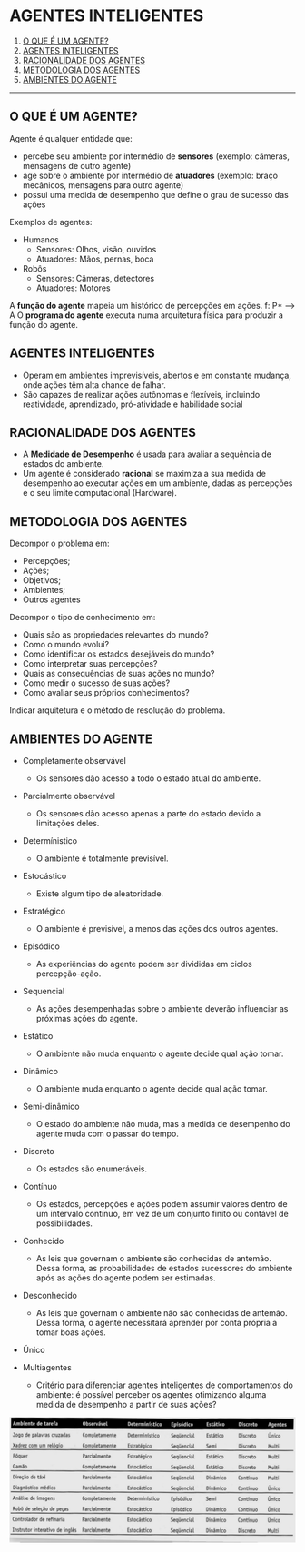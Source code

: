 # AGENTES INTELIGENTES

1. [O QUE É UM AGENTE?](#o-que-é-um-agente)
2. [AGENTES INTELIGENTES](#agentes-inteligentes-1)
3. [RACIONALIDADE DOS AGENTES](#racionalidade-dos-agentes)
4. [METODOLOGIA DOS AGENTES](#metodologia-dos-agentes)
5. [AMBIENTES DO AGENTE](#ambientes-do-agente)

---

## O QUE É UM AGENTE?
Agente é qualquer entidade que:
- percebe seu ambiente por intermédio de **sensores** (exemplo: câmeras, mensagens de outro agente)
- age sobre o ambiente por intermédio de **atuadores** (exemplo: braço mecânicos, mensagens para outro agente)
- possui uma medida de desempenho que define o grau de sucesso das ações

Exemplos de agentes: 
- Humanos
    - Sensores: Olhos, visão, ouvidos
    - Atuadores: Mãos, pernas, boca
- Robôs
    - Sensores: Câmeras, detectores
    - Atuadores: Motores

A **função do agente** mapeia um histórico de percepções em ações.
f: P* --> A
O **programa do agente** executa numa arquitetura física para produzir a função do agente.

## AGENTES INTELIGENTES
- Operam em ambientes imprevisíveis, abertos e em constante mudança, onde ações têm alta chance de falhar.
- São capazes de realizar ações autônomas e flexíveis, incluindo reatividade, aprendizado, pró-atividade e habilidade social

## RACIONALIDADE DOS AGENTES
- A **Medidade de Desempenho** é usada para avaliar a sequência de estados do ambiente.
- Um agente é considerado **racional** se maximiza a sua medida de desempenho ao executar ações em um ambiente, dadas as percepções e o seu limite computacional (Hardware).

## METODOLOGIA DOS AGENTES
Decompor o problema em:
- Percepções;
- Ações;
- Objetivos;
- Ambientes;
- Outros agentes

Decompor o tipo de conhecimento em:
- Quais são as propriedades relevantes do mundo?
- Como o mundo evolui?
- Como identificar os estados desejáveis do mundo?
- Como interpretar suas percepções?
- Quais as consequências de suas ações no mundo?
- Como medir o sucesso de suas ações?
- Como avaliar seus próprios conhecimentos?

Indicar arquitetura e o método de resolução do problema.

## AMBIENTES DO AGENTE
- Completamente observável
    - Os sensores dão acesso a todo o estado atual do ambiente.
- Parcialmente observável
    - Os sensores dão acesso apenas a parte do estado devido a limitações deles.

- Determínistico
    - O ambiente é totalmente previsível.
- Estocástico
    - Existe algum tipo de aleatoridade.
- Estratégico
    - O ambiente é previsível, a menos das ações dos outros agentes.

- Episódico
    - As experiências do agente podem ser divididas em ciclos percepção-ação.
- Sequencial
    - As ações desempenhadas sobre o ambiente deverão influenciar as próximas ações do agente.

- Estático
    - O ambiente não muda enquanto o agente decide qual ação tomar.
- Dinâmico
    - O ambiente muda enquanto o agente decide qual ação tomar.
- Semi-dinâmico
    - O estado do ambiente não muda, mas a medida de desempenho do agente muda com o passar do tempo.

- Discreto
    - Os estados são enumeráveis.
- Contínuo
    - Os estados, percepções e ações podem assumir valores dentro de um intervalo contínuo, em vez de um conjunto finito ou contável de possibilidades.

- Conhecido
    - As leis que governam o ambiente são conhecidas de antemão. Dessa forma, as probabilidades de estados sucessores do ambiente após as ações do agente podem ser estimadas.
- Desconhecido
    - As leis que governam o ambiente não são conhecidas de antemão. Dessa forma, o agente necessitará aprender por conta própria a tomar boas ações.

- Único
- Multiagentes
    - Critério para diferenciar agentes inteligentes de comportamentos do ambiente: é possível perceber os agentes otimizando alguma medida de desempenho a partir de suas ações?

![exemplos de ambientes de agentes](../assets/ambientes-de-agentes-exemplos.jpg)